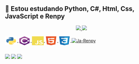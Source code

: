 ## 🌱 Estou estudando Python, C#, Html, Css, JavaScript e Renpy

<div align="center">
  <a href="https://github.com/jailsonmartinsfilho">
  <img height="140em" src="https://github-readme-stats.vercel.app/api?username=jailsonmartinsfilho&show_icons=true&theme=dark&include_all_commits=true&count_private=true"/>
  <img height="140em" src="https://github-readme-stats.vercel.app/api/top-langs/?username=jailsonmartinsfilho&theme=dark"/>
</div>

</div>
<div style="display: inline_block"><br>
  <img align="center" alt="Ja-Python" height="30" width="40" src="https://raw.githubusercontent.com/devicons/devicon/master/icons/python/python-original.svg">
  <img align="center" alt="Ja-Csharp" height="30" width="40" src="https://raw.githubusercontent.com/devicons/devicon/master/icons/csharp/csharp-original.svg">
  <img align="center" alt="Ja-Js" height="30" width="40" src="https://raw.githubusercontent.com/devicons/devicon/master/icons/javascript/javascript-plain.svg">
  <img align="center" alt="Ja-HTML" height="30" width="40" src="https://raw.githubusercontent.com/devicons/devicon/master/icons/html5/html5-original.svg">
  <img align="center" alt="Ja-CSS" height="30" width="40" src="https://raw.githubusercontent.com/devicons/devicon/master/icons/css3/css3-original.svg">
  <img align="center" alt="Ja-Renpy" height="30" width="30" src="https://alternative.me/media/256/renpy-icon-5rhktb5lrepss74m-c.png">
</div>

##

<div> 
  <a href="https://www.instagram.com/j4_martinss/" target="_blank"><img src="https://img.shields.io/badge/-Instagram-%23E4405F?style=for-the-badge&logo=instagram&logoColor=white" target="_blank"></a>
  <a href = "mailto:contatojailsonmartinsfilho@gmail.com"><img src="https://img.shields.io/badge/-Gmail-%23333?style=for-the-badge&logo=gmail&logoColor=white" target="_blank"></a>
  <a href="https://www.linkedin.com/in/jailson-martins-764bb5247/" target="_blank"><img src="https://img.shields.io/badge/-LinkedIn-%230077B5?style=for-the-badge&logo=linkedin&logoColor=white" target="_blank"></a> 
</div>
